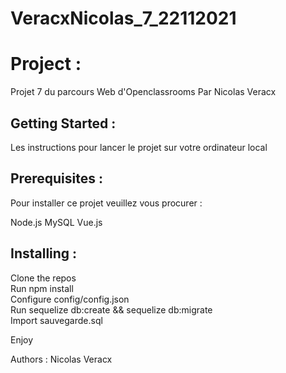 # VeracxNicolas_7_22112021

<h1>Project :</h1>
Projet 7 du parcours Web d'Openclassrooms Par Nicolas Veracx 

<h2>Getting Started :</h2>
Les instructions pour lancer le projet sur votre ordinateur local

<h2>Prerequisites :</h2>
Pour installer ce projet veuillez vous procurer :

Node.js
MySQL
Vue.js


<h2>Installing :</h2>

Clone the repos</br>
Run npm install</br>
Configure config/config.json</br>
Run sequelize db:create && sequelize db:migrate</br>
Import sauvegarde.sql</br>

Enjoy

Authors :
Nicolas Veracx
